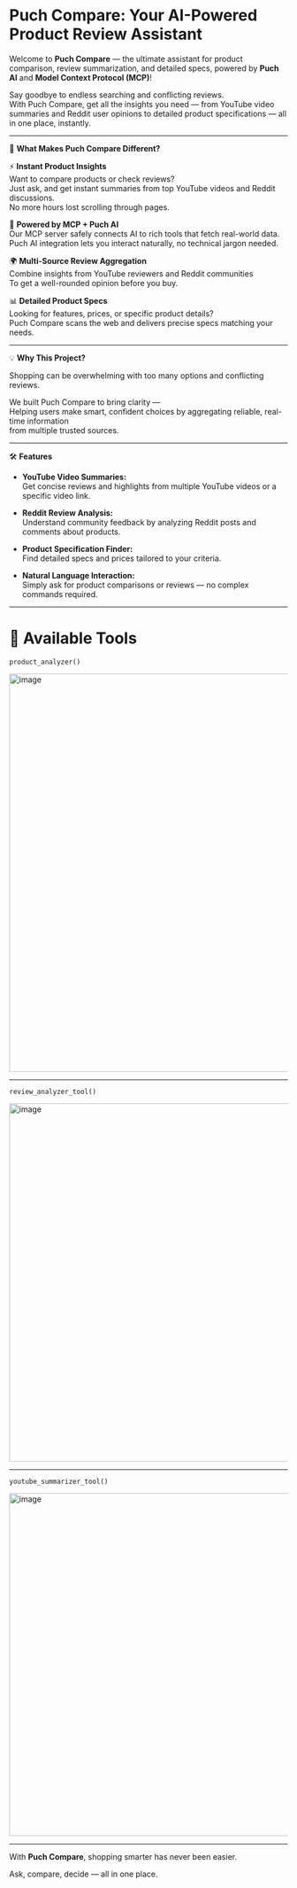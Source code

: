 # Puch Compare: Your AI-Powered Product Review Assistant

Welcome to **Puch Compare** — the ultimate assistant for product comparison, review summarization, and detailed specs, powered by **Puch AI** and **Model Context Protocol (MCP)**!

Say goodbye to endless searching and conflicting reviews.  
With Puch Compare, get all the insights you need — from YouTube video summaries and Reddit user opinions to detailed product specifications — all in one place, instantly.

---

🌟 **What Makes Puch Compare Different?**

⚡ **Instant Product Insights**  
Want to compare products or check reviews?  
Just ask, and get instant summaries from top YouTube videos and Reddit discussions.  
No more hours lost scrolling through pages.

🧠 **Powered by MCP + Puch AI**  
Our MCP server safely connects AI to rich tools that fetch real-world data.  
Puch AI integration lets you interact naturally, no technical jargon needed.

🌍 **Multi-Source Review Aggregation**  
Combine insights from YouTube reviewers and Reddit communities  
To get a well-rounded opinion before you buy.

📊 **Detailed Product Specs**  
Looking for features, prices, or specific product details?  
Puch Compare scans the web and delivers precise specs matching your needs.

---

💡 **Why This Project?**

Shopping can be overwhelming with too many options and conflicting reviews.  

We built Puch Compare to bring clarity —  
Helping users make smart, confident choices by aggregating reliable, real-time information  
from multiple trusted sources.

---

🛠️ **Features**

- **YouTube Video Summaries:**  
  Get concise reviews and highlights from multiple YouTube videos or a specific video link.  

- **Reddit Review Analysis:**  
  Understand community feedback by analyzing Reddit posts and comments about products.  

- **Product Specification Finder:**  
  Find detailed specs and prices tailored to your criteria.  

- **Natural Language Interaction:**  
  Simply ask for product comparisons or reviews — no complex commands required.

---

# 🔨 Available Tools

```
product_analyzer()
```

<img width="1246" height="719" alt="image" src="https://github.com/user-attachments/assets/0e932dda-43a3-48e8-b4f7-b0f8aedef339" />

---

```
review_analyzer_tool()
```

<img width="1222" height="647" alt="image" src="https://github.com/user-attachments/assets/8e145e80-22f4-49c4-b562-14e9594bd557" />

---

```
youtube_summarizer_tool()
```
<img width="1225" height="619" alt="image" src="https://github.com/user-attachments/assets/c1157e29-63eb-4b7b-9e48-d2bd96dbae75" />

---

With **Puch Compare**, shopping smarter has never been easier.  

Ask, compare, decide — all in one place.
